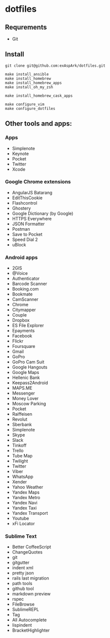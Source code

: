 # dotfiles

## Requrements

* Git

## Install

```
git clone git@github.com:exAspArk/dotfiles.git

make install_ansible
make install_homebrew
make install_homebrew_apps
make install_oh_my_zsh

make install_homebrew_cask_apps

make configure_vim
make configure_dotfiles
```

## Other tools and apps:

### Apps

* Simplenote
* Keynote
* Pocket
* Twitter
* Xcode

### Google Chrome extensions

* AngularJS Batarang
* EditThisCookie
* Flashcontrol
* Ghostery
* Google Dictionary (by Google)
* HTTPS Everywhere
* JSON Formatter
* Postman
* Save to Pocket
* Speed Dial 2
* uBlock

### Android apps

* 2GIS
* @Voice
* Authenticator
* Barcode Scanner
* Booking.com
* Bookmate
* CamScanner
* Chrome
* Citymapper
* Couple
* Dropbox
* ES File Explorer
* Epayments
* Facebook
* Flickr
* Foursquare
* Gmail
* GoPro
* GoPro Cam Suit
* Google Hangouts
* Google Maps
* Hellenic Bank
* Keepass2Android
* MAPS.ME
* Messenger
* Money Lover
* Moscow Parking
* Pocket
* Raiffeisen
* Revolut
* Sberbank
* Simplenote
* Skype
* Slack
* Tinkoff
* Trello
* Tube Map
* Twilight
* Twitter
* Viber
* WhatsApp
* Xender
* Yahoo Weather
* Yandex Maps
* Yandex Metro
* Yandex Navi
* Yandex Taxi
* Yandex Transport
* Youtube
* xFi Locator

### Sublime Text

* Better CoffeeScript
* ChangeQuotes
* git
* gitgutter
* indent xml
* pretty json
* rails last migration
* path tools
* github tool
* markdown preview
* rspec
* FileBrowse
* SublimeREPL
* Tag
* All Autocomplete
* lispindent
* BracketHighlighter
